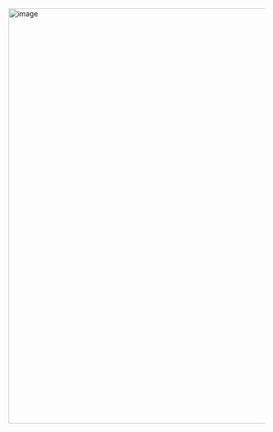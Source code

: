 <img width="1332" height="818" alt="image" src="https://github.com/user-attachments/assets/db097be4-8fa8-4d0b-be21-78b1417ec455" />
